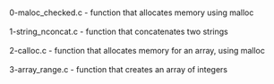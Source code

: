 <br> 0-maloc_checked.c - function that allocates memory using malloc </br>
<br> 1-string_nconcat.c - function that concatenates two strings </br>
<br> 2-calloc.c - function that allocates memory for an array, using malloc </br>
<br> 3-array_range.c - function that creates an array of integers </br>
